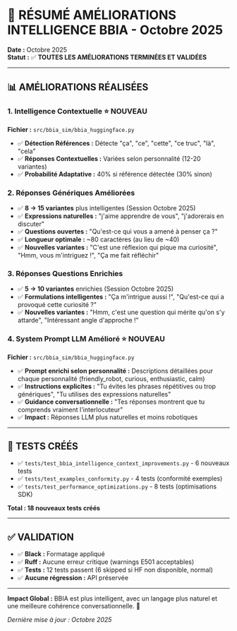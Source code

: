 # 🧠 RÉSUMÉ AMÉLIORATIONS INTELLIGENCE BBIA - Octobre 2025

**Date :** Octobre 2025  
**Statut :** ✅ **TOUTES LES AMÉLIORATIONS TERMINÉES ET VALIDÉES**

---

## 📊 AMÉLIORATIONS RÉALISÉES

### 1. **Intelligence Contextuelle** ⭐ NOUVEAU

**Fichier :** `src/bbia_sim/bbia_huggingface.py`

- ✅ **Détection Références :** Détecte "ça", "ce", "cette", "ce truc", "là", "cela"
- ✅ **Réponses Contextuelles :** Variées selon personnalité (12-20 variantes)
- ✅ **Probabilité Adaptative :** 40% si référence détectée (30% sinon)

### 2. **Réponses Génériques Améliorées**

- ✅ **8 → 15 variantes** plus intelligentes (Session Octobre 2025)
- ✅ **Expressions naturelles :** "j'aime apprendre de vous", "j'adorerais en discuter"
- ✅ **Questions ouvertes :** "Qu'est-ce qui vous a amené à penser ça ?"
- ✅ **Longueur optimale :** ~80 caractères (au lieu de ~40)
- ✅ **Nouvelles variantes :** "C'est une réflexion qui pique ma curiosité", "Hmm, vous m'intriguez !", "Ça me fait réfléchir"

### 3. **Réponses Questions Enrichies**

- ✅ **5 → 10 variantes** enrichies (Session Octobre 2025)
- ✅ **Formulations intelligentes :** "Ça m'intrigue aussi !", "Qu'est-ce qui a provoqué cette curiosité ?"
- ✅ **Nouvelles variantes :** "Hmm, c'est une question qui mérite qu'on s'y attarde", "Intéressant angle d'approche !"

### 4. **System Prompt LLM Amélioré** ⭐ NOUVEAU

**Fichier :** `src/bbia_sim/bbia_huggingface.py`

- ✅ **Prompt enrichi selon personnalité :** Descriptions détaillées pour chaque personnalité (friendly_robot, curious, enthusiastic, calm)
- ✅ **Instructions explicites :** "Tu évites les phrases répétitives ou trop génériques", "Tu utilises des expressions naturelles"
- ✅ **Guidance conversationnelle :** "Tes réponses montrent que tu comprends vraiment l'interlocuteur"
- ✅ **Impact :** Réponses LLM plus naturelles et moins robotiques

---

## 🧪 TESTS CRÉÉS

- ✅ `tests/test_bbia_intelligence_context_improvements.py` - 6 nouveaux tests
- ✅ `tests/test_examples_conformity.py` - 4 tests (conformité exemples)
- ✅ `tests/test_performance_optimizations.py` - 8 tests (optimisations SDK)

**Total : 18 nouveaux tests créés**

---

## ✅ VALIDATION

- ✅ **Black :** Formatage appliqué
- ✅ **Ruff :** Aucune erreur critique (warnings E501 acceptables)
- ✅ **Tests :** 12 tests passent (6 skipped si HF non disponible, normal)
- ✅ **Aucune régression :** API préservée

---

**Impact Global :** BBIA est plus intelligent, avec un langage plus naturel et une meilleure cohérence conversationnelle. 🎉

*Dernière mise à jour : Octobre 2025*

